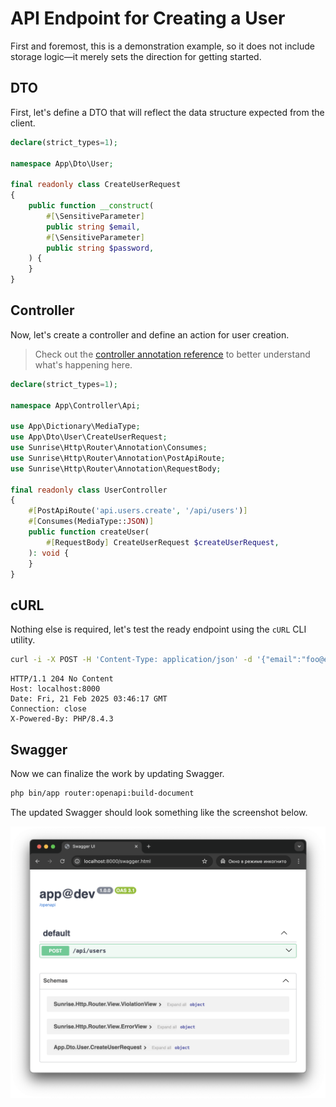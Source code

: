 # API Endpoint for Creating a User

First and foremost, this is a demonstration example, so it does not include storage logic—it merely sets the direction for getting started.

## DTO

First, let's define a DTO that will reflect the data structure expected from the client.

```php
declare(strict_types=1);

namespace App\Dto\User;

final readonly class CreateUserRequest
{
    public function __construct(
        #[\SensitiveParameter]
        public string $email,
        #[\SensitiveParameter]
        public string $password,
    ) {
    }
}
```

## Controller

Now, let's create a controller and define an action for user creation.

> Check out the [controller annotation reference](/docs/reference/controller-annotations.md) to better understand what's happening here.

```php
declare(strict_types=1);

namespace App\Controller\Api;

use App\Dictionary\MediaType;
use App\Dto\User\CreateUserRequest;
use Sunrise\Http\Router\Annotation\Consumes;
use Sunrise\Http\Router\Annotation\PostApiRoute;
use Sunrise\Http\Router\Annotation\RequestBody;

final readonly class UserController
{
    #[PostApiRoute('api.users.create', '/api/users')]
    #[Consumes(MediaType::JSON)]
    public function createUser(
        #[RequestBody] CreateUserRequest $createUserRequest,
    ): void {
    }
}
```

## cURL

Nothing else is required, let's test the ready endpoint using the `cURL` CLI utility.

```bash
curl -i -X POST -H 'Content-Type: application/json' -d '{"email":"foo@example.com","password":"P@$$w0rD"}' http://localhost:8000/api/users
```

```text
HTTP/1.1 204 No Content
Host: localhost:8000
Date: Fri, 21 Feb 2025 03:46:17 GMT
Connection: close
X-Powered-By: PHP/8.4.3

```

## Swagger

Now we can finalize the work by updating Swagger.

```bash
php bin/app router:openapi:build-document
```

The updated Swagger should look something like the screenshot below.

![Screenshot](media/api-endpoint-for-creating-user-swagger-screenshot.png)
